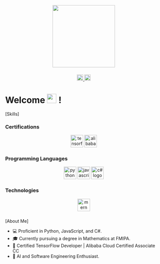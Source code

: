<div align="center">
  <img height="200" src="https://avatars.githubusercontent.com/u/109959266?v=4" />
</div>

### 

<div align="center">
  <a href="https://www.linkedin.com/in/oky-askal-7209a2253/" target="_blank">
    <img src="https://img.shields.io/static/v1?message=LinkedIn&logo=linkedin&label=&color=0077B5&logoColor=white&labelColor=&style=for-the-badge" height="20" alt="linkedin logo" />
  </a>
  <a href="https://www.instagram.com/okyaskal/" target="_blank">
    <img src="https://img.shields.io/static/v1?message=Instagram&logo=instagram&label=&color=E4405F&logoColor=white&labelColor=&style=for-the-badge" height="20" alt="instagram logo" />
  </a>
</div>

### 

<h1> Welcome <img src="https://raw.githubusercontent.com/iampavangandhi/iampavangandhi/master/gifs/Hi.gif" width="30px"> !</h1>

[Skills]

### Certifications
<div align="center">
  <img height="40" src="https://img.shields.io/static/v1?message=TensorFlow Developer&logo=tensorflow&label=&color=FF6F00&logoColor=white&labelColor=&style=for-the-badge" alt="tensorflow logo" />
  <img height="40" src="https://img.shields.io/static/v1?message=Alibaba Cloud Certified Associate&logo=alibabacloud&label=&color=FF6A00&logoColor=white&labelColor=&style=for-the-badge" alt="alibaba cloud logo" />
</div>

### Programming Languages
<div align="center">
  <img height="40" src="https://img.shields.io/static/v1?message=Python&logo=python&label=&color=3776AB&logoColor=white&labelColor=&style=for-the-badge" alt="python logo" />
  <img height="40" src="https://img.shields.io/static/v1?message=JavaScript&logo=javascript&label=&color=F7DF1E&logoColor=black&labelColor=&style=for-the-badge" alt="javascript logo" />
  <img height="40" src="https://img.shields.io/static/v1?message=C%23&logo=c-sharp&label=&color=239120&logoColor=white&labelColor=&style=for-the-badge" alt="c# logo" />
</div>

### Technologies
<div align="center">
  <img height="40" src="https://img.shields.io/static/v1?message=MERN&logo=mongodb&label=&color=47A248&logoColor=white&labelColor=&style=for-the-badge" alt="mern logo" />
</div>

### 

[About Me]

- 💻 Proficient in Python, JavaScript, and C#.
- 🎓 Currently pursuing a degree in Mathematics at FMIPA.
- 🌟 Certified TensorFlow Developer | Alibaba Cloud Certified Associate CC
- 🤖 AI and Software Engineering Enthusiast.
